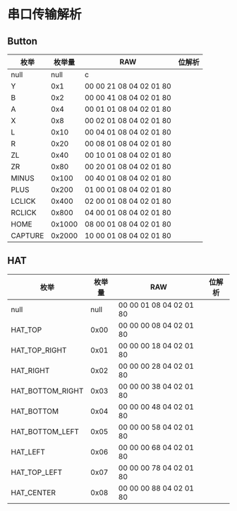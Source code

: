 # 串口传输解析

## Button

| 枚举    | 枚举量 | RAW                     | 位解析 |
| ------- | ------ | ----------------------- | ------ |
| null    | null   | c                       |        |
| Y       | 0x1    | 00 00 21 08 04 02 01 80 |        |
| B       | 0x2    | 00 00 41 08 04 02 01 80 |        |
| A       | 0x4    | 00 01 01 08 04 02 01 80 |        |
| X       | 0x8    | 00 02 01 08 04 02 01 80 |        |
| L       | 0x10   | 00 04 01 08 04 02 01 80 |        |
| R       | 0x20   | 00 08 01 08 04 02 01 80 |        |
| ZL      | 0x40   | 00 10 01 08 04 02 01 80 |        |
| ZR      | 0x80   | 00 20 01 08 04 02 01 80 |        |
| MINUS   | 0x100  | 00 40 01 08 04 02 01 80 |        |
| PLUS    | 0x200  | 01 00 01 08 04 02 01 80 |        |
| LCLICK  | 0x400  | 02 00 01 08 04 02 01 80 |        |
| RCLICK  | 0x800  | 04 00 01 08 04 02 01 80 |        |
| HOME    | 0x1000 | 08 00 01 08 04 02 01 80 |        |
| CAPTURE | 0x2000 | 10 00 01 08 04 02 01 80 |        |

## HAT

| 枚举             | 枚举量 | RAW                     | 位解析 |
| ---------------- | ------ | ----------------------- | ------ |
| null             | null   | 00 00 01 08 04 02 01 80 |        |
| HAT_TOP          | 0x00   | 00 00 00 08 04 02 01 80 |        |
| HAT_TOP_RIGHT    | 0x01   | 00 00 00 18 04 02 01 80 |        |
| HAT_RIGHT        | 0x02   | 00 00 00 28 04 02 01 80 |        |
| HAT_BOTTOM_RIGHT | 0x03   | 00 00 00 38 04 02 01 80 |        |
| HAT_BOTTOM       | 0x04   | 00 00 00 48 04 02 01 80 |        |
| HAT_BOTTOM_LEFT  | 0x05   | 00 00 00 58 04 02 01 80 |        |
| HAT_LEFT         | 0x06   | 00 00 00 68 04 02 01 80 |        |
| HAT_TOP_LEFT     | 0x07   | 00 00 00 78 04 02 01 80 |        |
| HAT_CENTER       | 0x08   | 00 00 00 88 04 02 01 80 |        |



